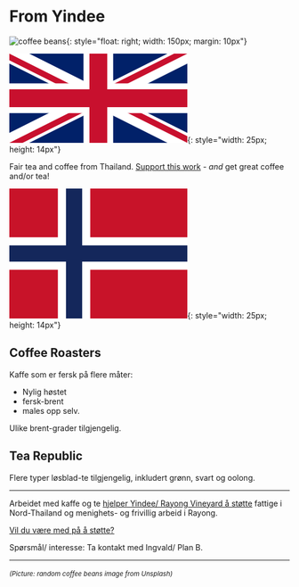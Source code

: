 # From Yindee

![coffee beans](https://source.unsplash.com/all/?coffeebeans){: style="float: right; width: 150px; margin: 10px"}

![[EN]](assets/english.webp){: style="width: 25px; height: 14px"}

Fair tea and coffee from Thailand.
[Support this work](support-why.md) - _and_ get great coffee and/or tea!

![[NO]](assets/norsk.png){: style="width: 25px; height: 14px"}

## Coffee Roasters

Kaffe som er fersk på flere måter: 

* Nylig høstet
* fersk-brent
* males opp selv. 

Ulike brent-grader tilgjengelig.

## Tea Republic

Flere typer løsblad-te tilgjengelig, inkludert grønn, svart og oolong.

---

Arbeidet med kaffe og te [hjelper Yindee/ Rayong Vineyard å støtte](support-why.md) fattige i Nord-Thailand og menighets- og frivillig arbeid i Rayong.

[Vil du være med på å støtte?](support-how.md)

Spørsmål/ interesse: Ta kontakt med Ingvald/ Plan B.

---
<em><small>(Picture: random coffee beans image from Unsplash)</small></em>
